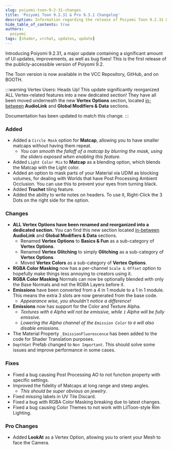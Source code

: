 ```yaml
---
slug: poiyomi-toon-9-2-31-changes
title: 'Poiyomi Toon 9.2.31 & Pro 9.3.1 Changelog'
description: Information regarding the release of Poiyomi Toon 9.2.31 & Pro 9.3.1.
hide_table_of_contents: true
authors:
  poiyomi
tags: [shader, vrchat, updates, update]
---
```


Introducing Poiyomi 9.2.31, a major update containing a significant amount of UI updates, improvements, as well as bug fixes! This is the first release of the publicly-accessible version of Poiyomi 9.2.

The Toon version is now available in the VCC Repository, GitHub, and on BOOTH.

:::warning Vertex Users: Heads Up!
This update significantly reorganized ALL Vertex-related features into a new dedicated section! They have all been moved underneath the new **Vertex Options** section, located <u>in-between</u> **AudioLink** and **Global Modifiers & Data** sections.

Documentation has been updated to match this change.
:::

### Added
- Added a `Circle Mask` option for **Matcap**, allowing you to have smaller matcaps without having them repeat.
  - *You can smooth the falloff of a matcap by blurring the mask, using the sliders exposed when enabling this feature.*
- Added `Light Color Mix` to **Matcap** as a blending option, which blends the Matcap with the Light color.
- Added an option to mask parts of your Material via UDIM as blocking volumes, for dealing with Worlds that have Post Processing Ambient Occlusion. You can use this to prevent your eyes from turning black.
- Added **Truchet** tiling feature.
- Added the ability to write notes on headers. To use it, Right-Click the 3 Dots on the right side for the option.

### Changes
- **ALL Vertex Options have been renamed and reorganized into a dedicated section.** You can find this new section located <u>in-between</u> **AudioLink** and **Global Modifiers & Data** sections.
  - Renamed **Vertex Options** to **Basics & Fun** as a sub-category of **Vertex Options**.
  - Renamed **Vertex Glitching** to simply **Glitching** as a sub-category of **Vertex Options**.
  - Moved **Vertex Colors** as a sub-category of **Vertex Options**.
- **RGBA Color Masking** now has a per-channel `Scale & Offset` option to hopefully make things less annoying to creators using it.
- **RGBA Color Masking** Normals can now be optionally blended with only the Base Normals and not the RGBA Layers before it.
- **Emissions** have been converted from a 4 in 1 module to a 1 in 1 module. This means the extra 3 slots are now generated from the base code.
  - *Appearance wise, you shouldn't notice a difference!*
- **Emissions** now has support for the Color and Texture Alpha.
  - *Textures with `0` Alpha will not be emissive, while `1` Alpha will be fully emissive.*
  - *Lowering the Alpha channel of the `Emission Color` to `0` will also disable emissions.*
- The Material Property `_EmissionFluorescence` has been added to the code for Shader Translation purposes.
- `DepthGet` Prefab changed to `Non Important`. This should solve some issues and improve performance in some cases.

### Fixes
- Fixed a bug causing Post Processing AO to not function property with specific settings.
- Improved the fidelity of Matcaps at long range and steep angles.
  - *This should be super obvious on jewelry.*
- Fixed missing labels in UV Tile Discard.
- Fixed a bug with RGBA Color Masking breaking due to latest changes.
- Fixed a bug causing Color Themes to not work with LilToon-style Rim Lighting.

### Pro Changes
- Added **LookAt** as a Vertex Option, allowing you to orient your Mesh to face the Camera.